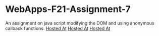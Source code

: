 # WebApps-F21-Assignment-7
An assignment on java script modifying the DOM and using anonymous callback functions.
[Hosted At](https://44-563-webapps-f21.github.io/webapps-f21-assignment-7-SurendraB12/search.html)
[Hosted At](https://44-563-webapps-f21.github.io/webapps-f21-assignment-7-SurendraB12/reaction.html)
[Hosted At](https://44-563-webapps-f21.github.io/webapps-f21-assignment-7-SurendraB12/stack.html)


